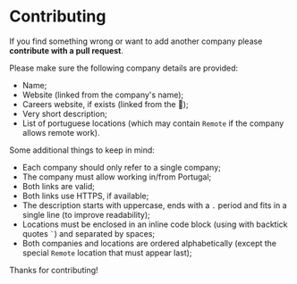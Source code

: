 # Contributing

If you find something wrong or want to add another company please **contribute with a pull request**.

Please make sure the following company details are provided:
* Name;
* Website (linked from the company's name);
* Careers website, if exists (linked from the :rocket:);
* Very short description;
* List of portuguese locations (which may contain `Remote` if the company allows remote work).

Some additional things to keep in mind:
* Each company should only refer to a single company;
* The company must allow working in/from Portugal;
* Both links are valid;
* Both links use HTTPS, if available;
* The description starts with uppercase, ends with a `.` period and fits in a single line (to improve readability);
* Locations must be enclosed in an inline code block (using with backtick quotes `` ` ``) and separated by spaces; 
* Both companies and locations are ordered alphabetically (except the special `Remote` location that must appear last);

Thanks for contributing!
